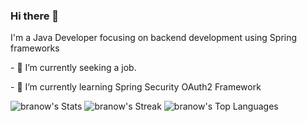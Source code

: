 ### Hi there 👋

<p>
  I'm a Java Developer focusing on backend development using Spring frameworks
</p>
<p>
  - 🔭 I’m currently seeking a job.
</p>
<p>
  - 🌱 I’m currently learning Spring Security OAuth2 Framework
</p>

![branow's Stats](https://github-readme-stats.vercel.app/api?username=branow&theme=vue-dark&show_icons=true&hide_border=true&count_private=true)
![branow's Streak](https://github-readme-streak-stats.herokuapp.com/?user=branow&theme=vue-dark&hide_border=true)
![branow's Top Languages](https://github-readme-stats.vercel.app/api/top-langs/?username=branow&theme=vue-dark&show_icons=true&hide_border=true&layout=compact)

<!--
- 🔭 I’m currently working on ...
- 🌱 I’m currently learning ...
- 👯 I’m looking to collaborate on ...
- 🤔 I’m looking for help with ...
- 💬 Ask me about ...
- 📫 How to reach me: ...
- 😄 Pronouns: ...
- ⚡ Fun fact: ...
-->
